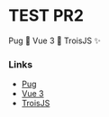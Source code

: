 # TEST PR2

Pug 🐶 Vue 3 🚀 TroisJS ✨

### Links

- [Pug](https://pugjs.org/)
- [Vue 3](https://github.com/vuejs/vue-next)
- [TroisJS](https://troisjs.github.io/)
